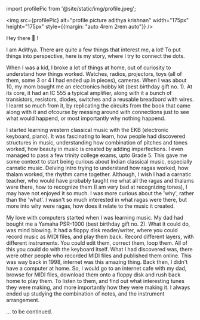 import profilePic from '@site/static/img/profile.jpeg';

<img
src={profilePic}
alt="profile picture adithya krishnan"
width="175px"
height="175px"
style={{margin: "auto 4rem 2rem auto"}}
/>

Hey there 👋 !

I am Adithya. There are quite a few things that interest me, a lot! To put things into perspective, here is my story, where I try to connect the dots.

When I was a kid, I broke a lot of things at home, out of curiosity to understand how things worked. Watches, radios, projectors, toys (all of them, some 3 or 4 I had ended up in pieces), cameras. When I was about 10, my mom bought me an electronics hobby kit (best birthday gift no. 1). At its core, it had an IC 555 a typical amplifier, along with it a bunch of transistors, resistors, diodes, switches and a reusable breadbord with wires. I learnt so much from it, by replicating the circuits from the book that came along with it and ofcourse by messing around with connections just to see what would happend, or most importantly why nothing happend.

I started learning western classical music with the EKB (electronic keyboard, piano). It was fascinating to learn, how people had discovered structures in music, understanding how combination of pitches and tones worked, how beauty in music is created by adding imperfections. I even managed to pass a few trinity college exams, upto Grade 5. This gave me some context to start being curious about Indian classical music, especially carnatic music. Delving intro trying to understand how ragas worked, how thalam worked, the rhythm came together. Although, I wish I had a carnatic teacher, who would have probably taught me what all the ragas and thalams were there, how to recognize them (I am very bad at recognizing tones), I may have not enjoyed it so much. I was more curious about the 'why', rather than the 'what'. I wasn't so much interested in what ragas were there, but more into why were ragas, how does it relate to the music it created.

My love with computers started when I was learning music. My dad had bought me a Yamaha PSR-1000 (best birthday gift no. 2). What it could do, was mind blowing. It had a floppy disk reader/writer, where you could record music as MIDI files, and play them back. Record different layers, with different instruments. You could edit them, correct them, loop them. All of this you could do with the keyboard itself. What I had discovered was, there were other people who recorded MIDI files and published them online. This was way back in 1998, internet was this amazing thing. Back then, I didn't have a computer at home. So, I would go to an internet cafe with my dad, browse for MIDI files, download them onto a floppy disk and rush back home to play them. To listen to them, and find out what interesting tunes they were making, and more importantly how they were making it. I always ended up studying the combination of notes, and the instrument arrangement.

... to be continued.
